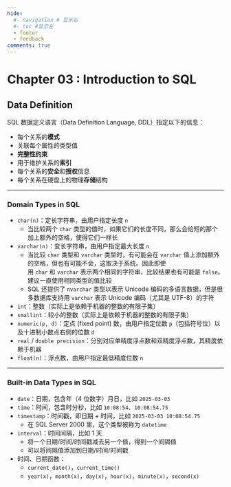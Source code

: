 ```yaml
---
hide:
  #- navigation # 显示右
  #- toc #显示左
  - footer
  - feedback
comments: true
--- 
```


# Chapter 03 : Introduction to SQL

## Data Definition

SQL 数据定义语言（Data Definition Language, DDL）指定以下的信息：

- 每个关系的**模式**
- 关联每个属性的类型值
- **完整性约束**
- 用于维护关系的**索引**
- 每个关系的**安全**和**授权**信息
- 每个关系在硬盘上的物理**存储**结构
***
### Domain Types in SQL

- `char(n)`：定长字符串，由用户指定长度 `n`
    - 当比较两个 `char` 类型的值时，如果它们的长度不同，那么会给短的那个加上额外的空格，使得它们一样长
- `varchar(n)`：变长字符串，由用户指定最大长度 `n`
    - 当比较 `char` 类型和 `varchar` 类型时，有可能会在 `varchar` 值上添加额外的空格，但也有可能不会，这取决于系统。因此即使用 `char` 和 `varchar` 表示两个相同的字符串，比较结果也有可能是 `false`。建议一直使用相同类型的值比较
    - SQL 还提供了 `nvarchar` 类型以表示 Unicode 编码的多语言数据，但是很多数据库支持用 `varchar` 表示 Unicode 编码（尤其是 UTF-8）的字符
- `int`：整数（实际上是依赖于机器的整数的有限子集）
- `smallint`：较小的整数（实际上是依赖于机器的整数的有限子集）
- `numeric(p, d)`：定点 (fixed point) 数，由用户指定位数 `p`（包括符号位）以及十进制小数点右侧的位数 `d`
- `real` / `double precision`：分别对应单精度浮点数和双精度浮点数，其精度依赖于机器
- `float(n)`：浮点数，由用户指定最低精度位数 `n`
***
### Built-in Data Types in SQL

- `date`：日期，包含年（4 位数字）月日，比如 `2025-03-03`
- `time`：时间，包含时分秒，比如 `10:08:54`、`10:08:54.75`
- `timestamp`：时间戳，即日期 + 时间，比如 `2025-03-03 10:08:54.75`
    - 在 SQL Server 2000 里，这个类型被称为 `datetime`
- `interval`：时间间隔，比如 1 天
	- 将一个日期/时间/时间戳减去另一个值，得到一个间隔值
	- 可以将间隔值添加到日期/时间/时间戳
- 时间、日期函数：
	- `current_date()`，`current_time()`
	- `year(x)`，`month(x)`，`day(x)`，`hour(x)`，`minute(x)`，`second(x)`